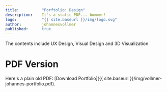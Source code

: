 ```yaml
---
title:          "Porftolio: Design"
description:    It's a static PDF... bummer!
logo:           "{{ site.baseurl }}/img/logo.svg"
author:         johannesvollmer
published: 	    true
---
```


The contents include UX Design, Visual Design and 3D Visualization.

# PDF Version
Here's a plain old PDF: [Download Portfolio]({{ site.baseurl }}/img/vollmer-johannes-portfolio.pdf).   
